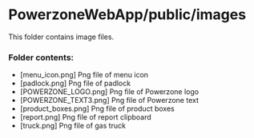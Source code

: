 # PowerzoneWebApp/public/images

This folder contains image files.

### Folder contents:
- [menu_icon.png] Png file of menu icon
- [padlock.png] Png file of padlock
- [POWERZONE_LOGO.png] Png file of Powerzone logo
- [POWERZONE_TEXT3.png] Png file of Powerzone text
- [product_boxes.png] Png file of product boxes
- [report.png] Png file of report clipboard
- [truck.png] Png file of gas truck

